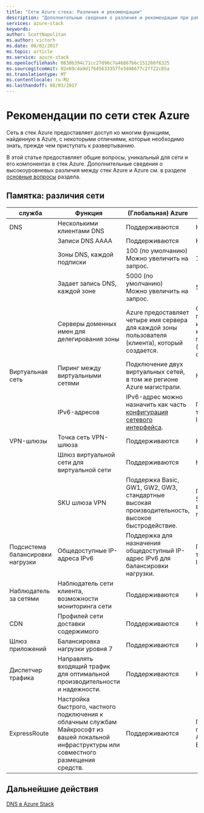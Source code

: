 ```yaml
---
title: "Сети Azure стека: Различия и рекомендации"
description: "Дополнительные сведения о различия и рекомендации при работе с сетями в Azure стека."
services: azure-stack
keywords: 
author: ScottNapolitan
ms.author: victorh
ms.date: 08/02/2017
ms.topic: article
ms.service: azure-stack
ms.openlocfilehash: 0830b394c71cc27d96c7a46867b6c151260f6325
ms.sourcegitcommit: 02e69c4a9d17645633357fe3d46677c2ff22c85a
ms.translationtype: MT
ms.contentlocale: ru-RU
ms.lasthandoff: 08/03/2017
---
```

# <a name="considerations-for-azure-stack-networking"></a>Рекомендации по сети стек Azure

Сеть в стек Azure предоставляет доступ ко многим функциям, найденную в Azure, с некоторыми отличиями, которые необходимо знать, прежде чем приступать к развертыванию.


В этой статье предоставляет общие вопросы, уникальный для сети и его компонентах в стек Azure. Дополнительные сведения о высокоуровневых различия между стек Azure и Azure см. в разделе [основные вопросы](azure-stack-considerations.md) раздела.


## <a name="cheat-sheet-networking-differences"></a>Памятка: различия сети

|служба | Функция | (Глобальная) Azure | Azure Stack |
| --- | --- | --- | --- |
| DNS | Несколькими клиентами DNS | Поддерживаются| Не поддерживается|
| |Записи DNS AAAA|Поддерживаются|Не поддерживается|
| |Зоны DNS, каждой подписки|100 (по умолчанию)<br>Можно увеличить на запрос.|100|
| |Задает запись DNS, каждой зоне|5000 (по умолчанию)<br>Можно увеличить на запрос.|5000|
||Серверы доменных имен для делегирования зоны|Azure предоставляет четыре имя сервера для каждой зоны пользователя (клиента), который создается.|Стек Azure предоставляет два имени серверов для каждой зоны пользователя (клиента), который создается.|
| Виртуальная сеть|Пиринг между виртуальными сетями|Подключение двух виртуальных сетей, в том же регионе Azure магистрали.|Не поддерживается|
| |IPv6-адресов|IPv6-адрес можно назначить как часть [конфигурация сетевого интерфейса](https://docs.microsoft.com/en-us/azure/virtual-network/virtual-network-network-interface-addresses#ip-address-versions).|Поддерживается только протокол IPv4.|
|VPN-шлюзы|Точка сеть VPN-шлюза|Поддерживаются|Не поддерживается|
| |Шлюз виртуальной сети для виртуальной сети|Поддерживаются|Не поддерживается|
| |SKU шлюза VPN|Поддержка Basic, GW1, GW2, GW3, стандартные высокая производительность, высокое быстродействие. |Поддержка Basic, Standard и SKU высокой производительности.|
|Подсистема балансировки нагрузки|Общедоступные IP-адреса IPv6|Поддержка для назначения общедоступный IP-адрес IPv6 для балансировки нагрузки.|Поддерживается только протокол IPv4.|
|Наблюдатель за сетями|Наблюдатель сети клиента, возможности мониторинга сети|Поддерживаются|Не поддерживается|
|CDN|Профилей сети доставки содержимого|Поддерживаются|Не поддерживается|
|Шлюз приложений|Балансировка нагрузки уровня 7|Поддерживаются|Не поддерживается|
|Диспетчер трафика|Направлять входящий трафик для оптимальной производительности и надежности.|Поддерживаются|Не поддерживается|
|ExpressRoute|Настройка быстрого, частного подключения к облачным службам Майкрософт из вашей локальной инфраструктуры или совместного размещения средств.|Поддерживаются|Поддержка подключения стек Azure по цепи Express Route.|

## <a name="next-steps"></a>Дальнейшие действия

[DNS в Azure Stack](azure-stack-dns.md)
